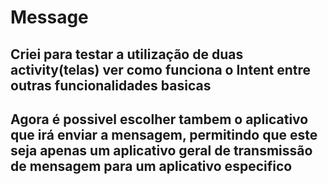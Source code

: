 # **Message**

## **Criei para testar a utilização de duas activity(telas) ver como funciona o Intent entre outras funcionalidades basicas**
## **Agora é possivel escolher tambem o aplicativo que irá enviar a mensagem, permitindo que este seja apenas um aplicativo geral de transmissão de mensagem para um aplicativo especifico**
